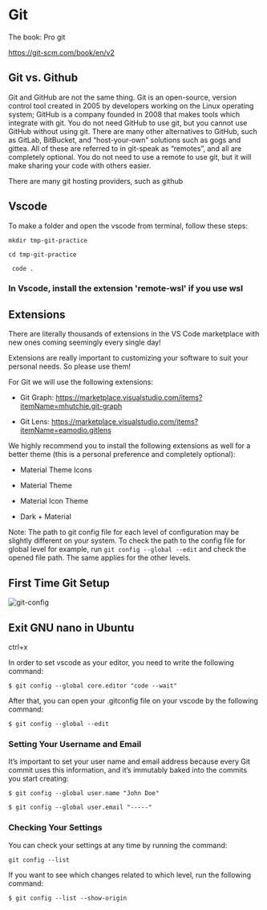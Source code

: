 # Git


The book: Pro git

https://git-scm.com/book/en/v2


## Git vs. Github

Git and GitHub are not the same thing. Git is an open-source, version control tool created in 2005 by developers working on the Linux operating system; GitHub is a company founded in 2008 that makes tools which integrate with git. You do not need GitHub to use git, but you cannot use GitHub without using git. There are many other alternatives to GitHub, such as GitLab, BitBucket, and “host-your-own” solutions such as gogs and gittea. All of these are referred to in git-speak as “remotes”, and all are completely optional. You do not need to use a remote to use git, but it will make sharing your code with others easier.

There are many git hosting providers, such as github

## Vscode
To make a folder and open the vscode from terminal, follow these steps:

```mkdir tmp-git-practice```

```cd tmp-git-practice```

``` code .```

### In Vscode, install the extension 'remote-wsl' if you use wsl

## Extensions

There are literally thousands of extensions in the VS Code marketplace with new ones coming seemingly every single day!

Extensions are really important to customizing your software to suit your personal needs. So please use them!

For Git we will use the following extensions:

- Git Graph: https://marketplace.visualstudio.com/items?itemName=mhutchie.git-graph

- Git Lens: https://marketplace.visualstudio.com/items?itemName=eamodio.gitlens

We highly recommend you to install the following extensions as well for a better theme (this is a personal preference and completely optional):

- Material Theme Icons

- Material Theme

- Material Icon Theme

- Dark + Material


Note: The path to git config file for each level of configuration may be slightly different on your system. To check the path to the config file for global level for example, run ```git config --global --edit``` and check the opened file path. The same applies for the other levels.

## First Time Git Setup

![git-config](https://github.com/user-attachments/assets/a6d918b7-5304-4608-b9fc-e12c7842ef19)

## Exit GNU nano in Ubuntu
ctrl+x

In order to set vscode as your editor, you need to write the following command:

```$ git config --global core.editor "code --wait"```

After that, you can open your .gitconfig file on your vscode by the following command:

```$ git config --global --edit```


### Setting Your Username and Email

It’s important to set your user name and email address because every Git commit uses this information, and it’s immutably baked into the commits you start creating:

```$ git config --global user.name "John Doe"```

```$ git config --global user.email "-----"```

### Checking Your Settings

You can check your settings at any time by running the command:

```git config --list```

If you want to see which changes related to which level, run the following command:

```$ git config --list --show-origin```


